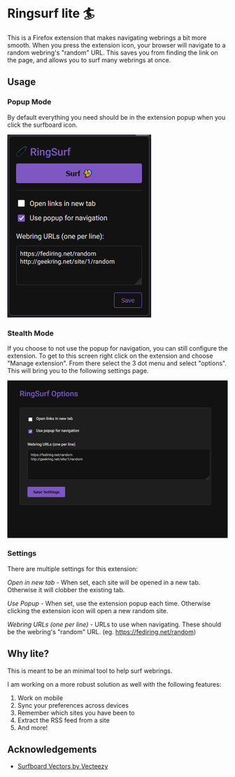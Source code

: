 # Ringsurf lite 🏄

This is a Firefox extension that makes navigating webrings a bit more smooth. When you press the extension icon, your browser will
navigate to a random webring's "random" URL. This saves you from finding the link on the page, and allows you to surf many webrings
at once.

## Usage

### Popup Mode

By default everything you need should be in the extension popup when you click the surfboard icon.

![Screenshot of Ringsurf lite popup. On top is a button that says "Surf", below are settings for controlling the behavior of the extension](/screenshots/popup-screenshot.PNG)

### Stealth Mode

If you choose to not use the popup for navigation, you can still configure the extension. To get to this screen right click on the extension and choose "Manage extension". From there select the 3 dot menu and select "options". This will bring you to the following settings page.

![Screenshot of Ringsurf settings page. The option to open links in a new tab, use the popup for navigation, and custom webring URLs are present here.](/screenshots/settings-screen.PNG)

### Settings

There are multiple settings for this extension:

*Open in new tab* - When set, each site will be opened in a new tab. Otherwise it will clobber the existing tab.

*Use Popup* - When set, use the extension popup each time. Otherwise clicking the extension icon will open a new random site.

*Webring URLs (one per line)* - URLs to use when navigating. These should be the webring's "random" URL. (eg. https://fediring.net/random)

## Why lite?

This is meant to be an minimal tool to help surf webrings.

I am working on a more robust solution as well with the following features:
1. Work on mobile
2. Sync your preferences across devices
4. Remember which sites you have been to
5. Extract the RSS feed from a site
6. And more!

## Acknowledgements

 - [Surfboard Vectors by Vecteezy](https://www.vecteezy.com/free-vector/surfboard")
